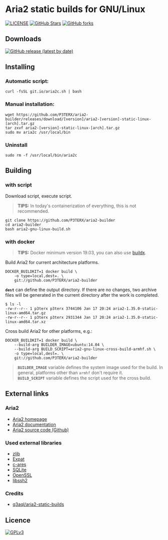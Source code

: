 # Aria2 static builds for GNU/Linux

[![LICENSE](https://img.shields.io/github/license/P3TERX/aria2-builder?style=flat-square)](https://github.com/P3TERX/aria2-builder/blob/master/LICENSE)
[![GitHub Stars](https://img.shields.io/github/stars/P3TERX/aria2-builder.svg?style=flat-square&label=Stars)](https://github.com/P3TERX/aria2-builder/stargazers)
[![GitHub forks](https://img.shields.io/github/forks/P3TERX/aria2-builder.svg?style=flat-square&label=Forks)](https://github.com/P3TERX/aria2-builder/fork)

## Downloads

[![GitHub release (latest by date)](https://img.shields.io/github/v/release/P3TERX/aria2-builder?style=for-the-badge)](https://github.com/P3TERX/aria2-builder/releases/latest)

## Installing

### Automatic script:
```shell
curl -fsSL git.io/aria2c.sh | bash
```

### Manual installation:
```shell
wget https://github.com/P3TERX/aria2-builder/releases/download/[version]/aria2-[version]-static-linux-[arch].tar.gz
tar zxvf aria2-[version]-static-linux-[arch].tar.gz
sudo mv aria2c /usr/local/bin
```

### Uninstall
```shell
sudo rm -f /usr/local/bin/aria2c
```

## Building

### with script

Download script, execute script.
> **TIPS:** In today's containerization of everything, this is not recommended.
```shell
git clone https://github.com/P3TERX/aria2-builder
cd aria2-builder
bash aria2-gnu-linux-build.sh
```

### with docker

> **TIPS:** Docker minimum version 19.03, you can also use [buildx](https://github.com/docker/buildx).

Build Aria2 for current architecture platforms.
```shell
DOCKER_BUILDKIT=1 docker build \
    -o type=local,dest=. \
    git://github.com/P3TERX/aria2-builder
```

**`dest`** can define the output directory. If there are no changes, two archive files will be generated in the current directory after the work is completed.
```
$ ls -l 
-rw-r--r-- 1 p3terx p3terx 3744106 Jan 17 20:24 aria2-1.35.0-static-linux-amd64.tar.gz
-rw-r--r-- 1 p3terx p3terx 2931344 Jan 17 20:24 aria2-1.35.0-static-linux-amd64.tar.xz
```

Cross build Aria2 for other platforms, e.g.:
```
DOCKER_BUILDKIT=1 docker build \
    --build-arg BUILDER_IMAGE=ubuntu:14.04 \
    --build-arg BUILD_SCRIPT=aria2-gnu-linux-cross-build-armhf.sh \
    -o type=local,dest=. \
    git://github.com/P3TERX/aria2-builder
```
> **`BUILDER_IMAGE`** variable defines the system image used for the build. In general, platforms other than `armhf` don't require it.  
> **`BUILD_SCRIPT`** variable defines the script used for the cross build.

## External links

### Aria2

* [Aria2 homepage](https://aria2.github.io/)
* [Aria2 documentation](https://aria2.github.io/manual/en/html/)
* [Aria2 source code (Github)](https://github.com/aria2/aria2)

### Used external libraries

* [zlib](http://www.zlib.net/)
* [Expat](https://libexpat.github.io/)
* [c-ares](http://c-ares.haxx.se/)
* [SQLite](http://www.sqlite.org/)
* [OpenSSL](http://www.openssl.org/)
* [libssh2](http://www.libssh2.org/)

### Credits

* [q3aql/aria2-static-builds](https://github.com/q3aql/aria2-static-builds)

## Licence

[![GPLv3](https://www.gnu.org/graphics/gplv3-127x51.png)](https://github.com/P3TERX/aria2-builder/blob/master/LICENSE)
